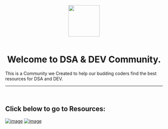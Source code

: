 
<!-- Google tag (gtag.js) -->
<script async src="https://www.googletagmanager.com/gtag/js?id=G-WBGPTHZXSD"></script>
<script>
  window.dataLayer = window.dataLayer || [];
  function gtag(){dataLayer.push(arguments);}
  gtag('js', new Date());

  gtag('config', 'G-WBGPTHZXSD');
</script>

<center>
<img src="https://user-images.githubusercontent.com/96862518/197410419-c2b628b8-d4bb-4818-aa80-11051e2ecf03.jpg" height = 100 width = 100 align=center> 
</center>

<br>

<h1 align = center>Welcome to DSA & DEV Community.</h1>
This is a Community we Created to help our budding coders find the best resources for DSA and DEV.

---
<br>

<h2>Click below to go to Resources:</h2>

[![image](https://user-images.githubusercontent.com/96862518/197414460-58e9fd37-bc7f-4206-b8d9-f27c443e1df4.png)](./Library/)
[![image](https://user-images.githubusercontent.com/96862518/197538200-39e21f71-b40d-4d5f-b0c8-19b658438bd6.png)](https://dsa-n-dev.github.io/Daily-Questions/)